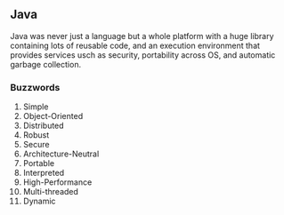 ## Java

Java was never just a language but a whole platform with a huge library containing lots of reusable code, and an execution environment that provides services usch as security, portability across OS, and automatic garbage collection.

### Buzzwords

1. Simple
2. Object-Oriented
3. Distributed
4. Robust
5. Secure
6. Architecture-Neutral
7. Portable
8. Interpreted
9. High-Performance
10. Multi-threaded
11. Dynamic
